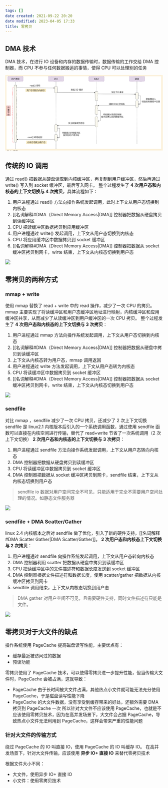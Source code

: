 ```yaml
---
tags: []
date created: 2021-09-22 20:20
date modified: 2023-04-05 17:33
title: 零拷贝
---
```


## DMA 技术

DMA 技术，在进行 IO 设备和内存的数据传输时，数据传输的工作交给 DMA 控制器，而 CPU 不参与任何数据搬运的事情，使得 CPU 可以处理别的任务

![](attachments/Pasted%20image%2020220425134518.png)

## 传统的 IO 调用

通过 read() 把数据从硬盘读取到内核缓冲区，再复制到用户缓冲区，然后再通过 write() 写入到 socket 缓冲区，最后写入网卡。
整个过程发生了 **4 次用户态和内核态的上下文切换与 4 次拷贝**，具体流程如下：
1. 用户进程通过 read() 方法向操作系统发起调用，此时上下文从用户态切换到内核态
2. [[名词解释#DMA（Direct Memory Access|DMA]] 控制器把数据从硬盘拷贝到读缓冲区
3. CPU 把读缓冲区数据拷贝到应用缓冲区
4. 用户进程通过 write() 发起调用，上下文从用户态切换到内核态
5. CPU 将应用缓冲区中数据拷贝到 socket 缓冲区
6. [[名词解释#DMA（Direct Memory Access|DMA]] 控制器把数据从 socket 缓冲区拷贝到网卡，wirte 结束，上下文从内核态切换到用户态


![](https://mxy-imgs.oss-cn-hangzhou.aliyuncs.com/imgs/202109221440859.png)

## 零拷贝的两种方式

### mmap + write

使用 mmap 替换了 read + write 中的 read 操作，减少了一次 CPU 的拷贝。
mmap 主要实现了将读缓冲区和用户态缓冲区地址进行映射，内核缓冲区和应用缓冲区共享，从而减少了从读缓冲区到用户缓冲区的一次 CPU 拷贝。
整个过程发生了 **4 次用户态和内核态的上下文切换与 3 次拷贝**：
1. 用户进程通过 mmap 方法向操作系统发起调用，上下文从用户态切换到内核态
2. [[名词解释#DMA（Direct Memory Access|DMA]] 控制器把数据从硬盘中拷贝到读缓冲区
3. 上下文从内核态转为用户态，mmap 调用返回
4. 用户进程通过 write 方法发起调用，上下文从用户态转为内核态
5. CPU 将读缓冲区中数据拷贝到 socket 缓冲区
6. [[名词解释#DMA（Direct Memory Access|DMA]] 控制器把数据从 socket 缓冲区拷贝到网卡，write 结束，上下文从内核态切换到用户态


![](https://mxy-imgs.oss-cn-hangzhou.aliyuncs.com/imgs/202109221619804.png)

### sendfile

对比 mmap ，sendfile 减少了一次 CPU 拷贝，还减少了 2 次上下文切换
sendfile 是 linux2.1 内核版本后引入的一个系统调用函数，通过使用 sendfile 函数可以直接在内核空间进行传输，替代了 read+write 节省了一次系统调用（2 次上下文切换）
**2 次用户态和内核态的上下文切换与 3 次拷贝**：
1. 用户进程通过 sendfile 方法向操作系统发起调用，上下文从用户态转向内核态
2. DMA 控制器把数据从硬盘拷贝到读缓冲区
3. CPU 将读缓冲区中数据拷贝到 socket 缓冲区
4. DMA 控制器把数据从 socket 缓冲区拷贝到网卡，sendfile 结束，上下文从内核态切换到用户态

> sendfile io 数据对用户空间完全不可见，只能适用于完全不需要用户空间处理的情况。如静态文件服务器

![](https://mxy-imgs.oss-cn-hangzhou.aliyuncs.com/imgs/202109221630793.png)

### sendfile + DMA Scatter/Gather

linux 2.4 内核版本之后对 sendfile 做了优化，引入了新的硬件支持，[[名词解释#DMA Scatter Gather|DMA Scatter/Gather]]。
**2 次用户态和内核态上下文切换与 2 次拷贝**：
1. 用户进程通过 sendfile 向操作系统发起调用，上下文从用户态转向内核态
2. DMA 控制器利用 scatter 把数据从硬盘中拷贝到读缓冲区
3. CPU 把读缓冲区中的文件描述符和数据长度发送到 socket 缓冲区
4. DMA 控制器根据文件描述符和数据长度，使用 scatter/gather 把数据从内核缓冲区拷贝到网卡
5. sendfile 调用结束，上下文从内核态切换到用户态

> DMA gather 对用户空间不可见，且需要硬件支持，同时文件描述符只能是文件。


![](https://mxy-imgs.oss-cn-hangzhou.aliyuncs.com/imgs/202109221729744.png)

## 零拷贝对于大文件的缺点

操作系统使用 PageCache 提高磁盘读写性能，主要优点有：
- 缓存最近被访问过的数据
- 预读功能

零拷贝使用了 PageCache 技术，可以使得零拷贝进一步提升性能，但当传输大文件时，PageCache 会被占满，这就导致：
- PageCache 由于长时间被大文件占满，其他热点小文件就可能无法充分使用 PageCache，于是磁盘读写性能下降
- PageCache 的大文件数据，没有享受到缓存带来的好处，还额外需要 DMA 拷贝到 PageCache 一次
所以针对大文件不应该使用 PageCache，也就是不应该使用零拷贝技术，因为在高并发场景下，大文件会占据 PageCache，导致热点小文件无法利用到 PageCache，这样会带来严重的性能问题

### 针对大文件的传输方式

绕过 PageCache 的 IO 叫直接 IO，使用 PageCache 的 IO 叫缓存 IO。
在高并发场景下，针对大文件传输，应该使用 **异步 IO+ 直接 IO** 来替代零拷贝技术

根据文件大小不同：
- 大文件，使用异步 IO+ 直接 IO
- 小文件：使用零拷贝技术

